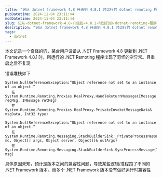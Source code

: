 ```yaml
---
title: "记从 dotnet framework 4.8 升级到 4.8.1 时运行的 dotnet remoting 程序出现空异常"
pubDatetime: 2024-11-04 23:11:44
modDatetime: 2024-11-04 23:11:44
slug: 记从-dotnet-framework-4.8-升级到-4.8.1-时运行的-dotnet-remoting-程序出现空异常
description: "记从 dotnet framework 4.8 升级到 4.8.1 时运行的 dotnet remoting 程序出现空异常"
tags:
  - dotnet
---
```





本文记录一个奇怪的坑，某台用户设备从 .NET Framework 4.8 更新到 .NET Framework 4.8.1 时，所运行的 .NET Remoting 程序出现了奇怪的空异常。且重启之后不复现

<!--more-->


<!-- CreateTime:2024/11/05 07:11:44 -->

<!-- 发布 -->
<!-- 博客 -->

错误堆栈如下

```
System.NullReferenceException:“Object reference not set to an instance of an object.”
   在 System.Runtime.Remoting.Proxies.RealProxy.HandleReturnMessage(IMessage reqMsg, IMessage retMsg)
   在 System.Runtime.Remoting.Proxies.RealProxy.PrivateInvoke(MessageData& msgData, Int32 type)
```

```
System.NullReferenceException:“Object reference not set to an instance of an object.”
   在 System.Runtime.Remoting.Messaging.StackBuilderSink._PrivateProcessMessage(IntPtr md, Object[] args, Object server, Object[]& outArgs)
   在 System.Runtime.Remoting.Messaging.StackBuilderSink.SyncProcessMessage(IMessage msg)
```

具体原因未知，预计是版本之间的兼容性问题，导致某些逻辑/进程跑了不同的 .NET Framework 版本。而多个 .NET Framework 版本没有做好运行时兼容性
